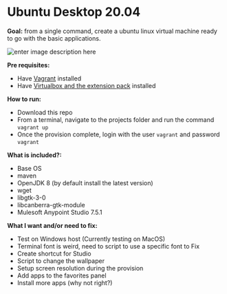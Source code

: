 # Ubuntu Desktop 20.04

**Goal:**
from a single command, create a ubuntu linux virtual machine ready to go with the basic applications.

![enter image description here](https://i.imgur.com/xpMpFkY.jpg)

**Pre requisites:**
- Have [Vagrant](https://www.vagrantup.com/downloads.html) installed
- Have [Virtualbox and the extension pack](https://www.virtualbox.org/wiki/Downloads) installed

**How to run:**
- Download this repo
- From a terminal, navigate to the projects folder and run the command `vagrant up`
- Once the provision complete, login with the user `vagrant` and password `vagrant`

**What is included?:**
- Base OS
- maven
- OpenJDK 8 (by default install the latest version)
- wget
- libgtk-3-0
- libcanberra-gtk-module
- Mulesoft Anypoint Studio 7.5.1

**What I want and/or need to fix:**
- Test on Windows host (Currently testing on MacOS)
- Terminal font is weird, need to script to use a specific font to Fix
- Create shortcut for Studio
- Script to change the wallpaper
- Setup screen resolution during the provision
- Add apps to the favorites panel
- Install more apps (why not right?)
